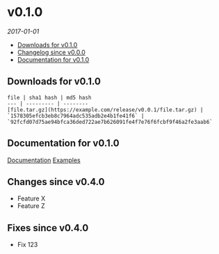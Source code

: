 # v0.1.0
_2017-01-01_
  - [Downloads for v0.1.0](#downloads-for-v010)
  - [Changelog since v0.0.0](#changes-since-v000)
  - [Documentation for v0.1.0](#documentation-for-v010)

## Downloads for v0.1.0

    file | sha1 hash | md5 hash
    --- | --------- | --------
    [file.tar.gz](https://example.com/release/v0.0.1/file.tar.gz) | `1578305efcb3eb8c7964adc535adb2e4b1fe41f6` | `92fcfd07d75ae94bfca36ded722ae7b626091fe4f7e76f6fcbf9f46a2fe3aab6`

## Documentation for v0.1.0
[Documentation](/docs)
[Examples](/examples)

## Changes since v0.4.0
  - Feature X
  - Feature Z

## Fixes since v0.4.0
  - Fix 123
